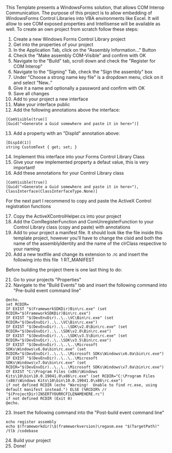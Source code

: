 This Template presents a WindowsForms solution, that allows COM Interop Communication. The purpose of this project is to allow embedding of WindowsForms Control Libraries into VBA environments like Excel. It will allow to see COM exposed properties and Intellisense will be available as well. 
To create an own project from scratch follow these steps:
1. Create a new Windows Forms Control Library project
2. Get into the properties of your project
3. In the Application Tab, click on the "Assembly Information..." Button
4. Check the "Make assembly COM-Visible" and confirm with OK
5. Navigate to the "Build" tab, scroll down and check the "Register for COM Interop"
6. Navigate to the "Signing" Tab, check the "Sign the assembly" box
7. Under "Choose a strong name key file" is a dropdown menu, click on it and select "New.."
8. Give it a name and optionally a password and confirm with OK
9. Save all changes 
10. Add to your project a new interface
11. Make your interface public
12. Add the following annotations above the interface:
```
[ComVisible(true)]
[Guid("<Generate a Guid somewhere and paste it in here>")]
```

13. Add a property with an "DispId" annotation above:
```
[DispId(1)]
string CustomText { get; set; }
```

14. Implement this interface into your Forms Control Library Class
15. Give your new implemented property a defaut value, this is very important!
16. Add these annotations for your Control Library class
```
[ComVisible(true)]
[Guid("<Generate a Guid somewhere and paste it in here>"), ClassInterface(ClassInterfaceType.None)]
```

For the next part I recommend to copy and paste the ActiveX Control registration functions

17. Copy the ActiveXControlHelper.cs into your project
18. Add the ComRegisterFunction and ComUnregisterFunction to your Control Library class (copy and paste) with annotations
19. Add to your project a manifest file. It should look like the file inside this template project, however you'll have to change the clsid and both the name of the assemblyIdentity and the name of the clrClass respective to your naming
20. Add a new textfile and change its extension to .rc and insert the following into this file
&nbsp;1 RT_MANIFEST <your manifest file>

Before building the project there is one last thing to do:

21. Go to your projects "Properties"
22. Navigate to the "Build Events" tab and insert the following command into "Pre-build event command line"
```
@echo.
set RCDIR=
IF EXIST "$(FrameworkSDKDir)Bin\rc.exe" (set RCDIR="$(FrameworkSDKDir)Bin\rc.exe")
IF EXIST "$(DevEnvDir)..\..\VC\Bin\rc.exe" (set RCDIR="$(DevEnvDir)..\..\VC\Bin\rc.exe")
IF EXIST "$(DevEnvDir)..\..\SDK\v2.0\Bin\rc.exe" (set RCDIR="$(DevEnvDir)..\..\SDK\v2.0\Bin\rc.exe")
IF EXIST "$(DevEnvDir)..\..\SDK\v3.5\Bin\rc.exe" (set RCDIR="$(DevEnvDir)..\..\SDK\v3.5\Bin\rc.exe")
IF EXIST "$(DevEnvDir)..\..\..\Microsoft SDKs\Windows\v6.0a\bin\rc.exe" (set RCDIR="$(DevEnvDir)..\..\..\Microsoft SDKs\Windows\v6.0a\bin\rc.exe")
IF EXIST "$(DevEnvDir)..\..\..\Microsoft SDKs\Windows\v7.0a\bin\rc.exe" (set RCDIR="$(DevEnvDir)..\..\..\Microsoft SDKs\Windows\v7.0a\bin\rc.exe")
IF EXIST "C:\Program Files (x86)\Windows Kits\10\bin\10.0.19041.0\x86\rc.exe" (set RCDIR="C:\Program Files (x86)\Windows Kits\10\bin\10.0.19041.0\x86\rc.exe")
if not defined RCDIR (echo "Warning!  Unable to find rc.exe, using default manifest instead.") ELSE (%RCDIR% /r "$(ProjectDir)INSERTYOURRCFILENAMEHERE.rc")
if not defined RCDIR (Exit 0)
@echo.
```
23. Insert the following command into the "Post-build event command line"
```
echo register assembly
echo $(frameworkdir)\$(frameworkversion)\regasm.exe "$(TargetPath)" /tlb /codebase
```

24. Build your project
25. Done!

